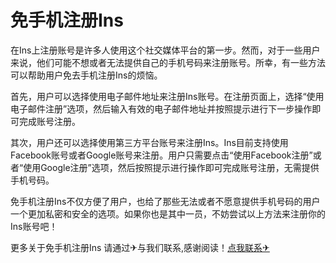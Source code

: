 # 免手机注册Ins

在Ins上注册账号是许多人使用这个社交媒体平台的第一步。然而，对于一些用户来说，他们可能不想或者无法提供自己的手机号码来注册账号。所幸，有一些方法可以帮助用户免去手机注册Ins的烦恼。

首先，用户可以选择使用电子邮件地址来注册Ins账号。在注册页面上，选择“使用电子邮件注册”选项，然后输入有效的电子邮件地址并按照提示进行下一步操作即可完成账号注册。

其次，用户还可以选择使用第三方平台账号来注册Ins。Ins目前支持使用Facebook账号或者Google账号来注册。用户只需要点击“使用Facebook注册”或者“使用Google注册”选项，然后按照提示进行操作即可完成账号注册，无需提供手机号码。

免手机注册Ins不仅方便了用户，也给了那些无法或者不愿意提供手机号码的用户一个更加私密和安全的选项。如果你也是其中一员，不妨尝试以上方法来注册你的Ins账号吧！

更多关于免手机注册Ins 请通过✈与我们联系,感谢阅读！[点我联系✈](https://blog.G208.com)